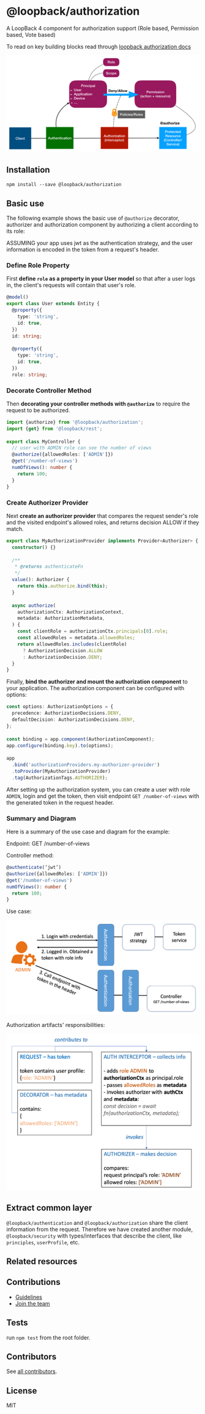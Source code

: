 # @loopback/authorization

A LoopBack 4 component for authorization support (Role based, Permission based,
Vote based)

To read on key building blocks read through
[loopback authorization docs](https://loopback.io/doc/en/lb4/Loopback-component-authorization.html)

![Authorization](imgs/authorization.png)

## Installation

```shell
npm install --save @loopback/authorization
```

## Basic use

The following example shows the basic use of `@authorize` decorator, authorizer
and authorization component by authorizing a client according to its role:

ASSUMING your app uses jwt as the authentication strategy, and the user
information is encoded in the token from a request's header.

### Define Role Property

First **define `role` as a property in your User model** so that after a user
logs in, the client's requests will contain that user's role.

```ts
@model()
export class User extends Entity {
  @property({
    type: 'string',
    id: true,
  })
  id: string;

  @property({
    type: 'string',
    id: true,
  })
  role: string;
```

### Decorate Controller Method

Then **decorating your controller methods with `@authorize`** to require the
request to be authorized.

```ts
import {authorize} from '@loopback/authorization';
import {get} from '@loopback/rest';

export class MyController {
  // user with ADMIN role can see the number of views
  @authorize({allowedRoles: ['ADMIN']})
  @get('/number-of-views')
  numOfViews(): number {
    return 100;
  }
}
```

### Create Authorizer Provider

Next **create an authorizer provider** that compares the request sender's role
and the visited endpoint's allowed roles, and returns decision ALLOW if they
match.

```ts
export class MyAuthorizationProvider implements Provider<Authorizer> {
  constructor() {}

  /**
   * @returns authenticateFn
   */
  value(): Authorizer {
    return this.authorize.bind(this);
  }

  async authorize(
    authorizationCtx: AuthorizationContext,
    metadata: AuthorizationMetadata,
  ) {
    const clientRole = authorizationCtx.principals[0].role;
    const allowedRoles = metadata.allowedRoles;
    return allowedRoles.includes(clientRole)
      ? AuthorizationDecision.ALLOW
      : AuthorizationDecision.DENY;
  }
}
```

Finally, **bind the authorizer and mount the authorization component** to your
application. The authorization component can be configured with options:

```ts
const options: AuthorizationOptions = {
  precedence: AuthorizationDecisions.DENY,
  defaultDecision: AuthorizationDecisions.DENY,
};

const binding = app.component(AuthorizationComponent);
app.configure(binding.key).to(options);

app
  .bind('authorizationProviders.my-authorizer-provider')
  .toProvider(MyAuthorizationProvider)
  .tag(AuthorizationTags.AUTHORIZER);
```

After setting up the authorization system, you can create a user with role
`ADMIN`, login and get the token, then visit endpoint `GET /number-of-views`
with the generated token in the request header.

### Summary and Diagram

Here is a summary of the use case and diagram for the example:

Endpoint: GET /number-of-views

Controller method:

```ts
@authenticate(‘jwt’)
@authorize({allowedRoles: ['ADMIN']})
@get('/number-of-views')
numOfViews(): number {
  return 100;
}
```

Use case:

![Use case](imgs/use-case.png)

Authorization artifacts' responsibilities:

![Authorization artifacts' responsibilities](imgs/responsibilities.png)

## Extract common layer

`@loopback/authentication` and `@loopback/authorization` share the client
information from the request. Therefore we have created another module,
`@loopback/security` with types/interfaces that describe the client, like
`principles`, `userProfile`, etc.

## Related resources

## Contributions

- [Guidelines](https://github.com/strongloop/loopback-next/blob/master/docs/CONTRIBUTING.md)
- [Join the team](https://github.com/strongloop/loopback-next/issues/110)

## Tests

run `npm test` from the root folder.

## Contributors

See
[all contributors](https://github.com/strongloop/loopback-next/graphs/contributors).

## License

MIT
